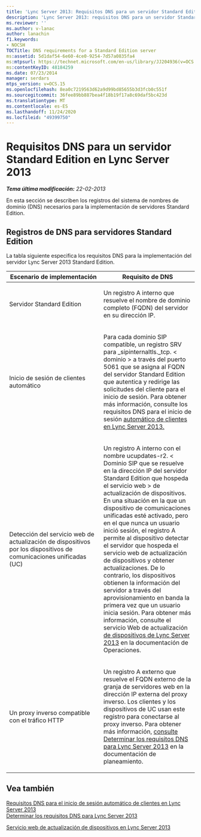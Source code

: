 ```yaml
---
title: 'Lync Server 2013: Requisitos DNS para un servidor Standard Edition'
description: 'Lync Server 2013: requisitos DNS para un servidor Standard Edition.'
ms.reviewer: ''
ms.author: v-lanac
author: lanachin
f1.keywords:
- NOCSH
TOCTitle: DNS requirements for a Standard Edition server
ms:assetid: 5d1daf54-6e60-4ce0-9254-7d57a0835fa4
ms:mtpsurl: https://technet.microsoft.com/en-us/library/JJ204936(v=OCS.15)
ms:contentKeyID: 48184259
ms.date: 07/23/2014
manager: serdars
mtps_version: v=OCS.15
ms.openlocfilehash: 8ea0c7219563d62a9d99bd85655b3d3fcb0c551f
ms.sourcegitcommit: 36fee89bb887bea4f18b19f17a8c69daf5bc423d
ms.translationtype: MT
ms.contentlocale: es-ES
ms.lasthandoff: 11/24/2020
ms.locfileid: "49399750"
---
```

# <a name="dns-requirements-for-a-standard-edition-server-in-lync-server-2013"></a>Requisitos DNS para un servidor Standard Edition en Lync Server 2013

<div data-xmlns="http://www.w3.org/1999/xhtml">

<div class="topic" data-xmlns="http://www.w3.org/1999/xhtml" data-msxsl="urn:schemas-microsoft-com:xslt" data-cs="https://msdn.microsoft.com/">

<div data-asp="https://msdn2.microsoft.com/asp">



</div>

<div id="mainSection">

<div id="mainBody">

<span> </span>

_**Tema última modificación:** 22-02-2013_

En esta sección se describen los registros del sistema de nombres de dominio (DNS) necesarios para la implementación de servidores Standard Edition.

<div>

## <a name="dns-records-for-standard-edition-servers"></a>Registros de DNS para servidores Standard Edition

La tabla siguiente especifica los requisitos DNS para la implementación del servidor Lync Server 2013 Standard Edition.


<table>
<colgroup>
<col style="width: 50%" />
<col style="width: 50%" />
</colgroup>
<thead>
<tr class="header">
<th>Escenario de implementación</th>
<th>Requisito de DNS</th>
</tr>
</thead>
<tbody>
<tr class="odd">
<td><p>Servidor Standard Edition</p></td>
<td><p>Un registro A interno que resuelve el nombre de dominio completo (FQDN) del servidor en su dirección IP.</p></td>
</tr>
<tr class="even">
<td><p>Inicio de sesión de clientes automático</p></td>
<td><p>Para cada dominio SIP compatible, un registro SRV para _sipinternaltls._tcp. &lt; dominio &gt; a través del puerto 5061 que se asigna al FQDN del servidor Standard Edition que autentica y redirige las solicitudes del cliente para el inicio de sesión. Para obtener más información, consulte los requisitos DNS para el inicio de sesión <a href="lync-server-2013-dns-requirements-for-automatic-client-sign-in.md">automático de clientes en Lync Server 2013.</a></p></td>
</tr>
<tr class="odd">
<td><p>Detección del servicio web de actualización de dispositivos por los dispositivos de comunicaciones unificadas (UC)</p></td>
<td><p>Un registro A interno con el nombre ucupdates-r2. &lt; Dominio SIP que se resuelve en la dirección IP del servidor Standard Edition que hospeda el servicio web &gt; de actualización de dispositivos. En una situación en la que un dispositivo de comunicaciones unificadas esté activado, pero en el que nunca un usuario inició sesión, el registro A permite al dispositivo detectar el servidor que hospeda el servicio web de actualización de dispositivos y obtener actualizaciones. De lo contrario, los dispositivos obtienen la información del servidor a través del aprovisionamiento en banda la primera vez que un usuario inicia sesión. Para obtener más información, consulte el servicio Web de actualización <a href="lync-server-2013-device-update-web-service.md">de dispositivos de Lync Server 2013</a> en la documentación de Operaciones.</p></td>
</tr>
<tr class="even">
<td><p>Un proxy inverso compatible con el tráfico HTTP</p></td>
<td><p>Un registro A externo que resuelve el FQDN externo de la granja de servidores web en la dirección IP externa del proxy inverso. Los clientes y los dispositivos de UC usan este registro para conectarse al proxy inverso. Para obtener más información, <a href="lync-server-2013-determine-dns-requirements.md">consulte Determinar los requisitos DNS para Lync Server 2013</a> en la documentación de planeamiento.</p></td>
</tr>
</tbody>
</table>


</div>

<div>

## <a name="see-also"></a>Vea también


[Requisitos DNS para el inicio de sesión automático de clientes en Lync Server 2013](lync-server-2013-dns-requirements-for-automatic-client-sign-in.md)  
[Determinar los requisitos DNS para Lync Server 2013](lync-server-2013-determine-dns-requirements.md)  


[Servicio web de actualización de dispositivos en Lync Server 2013](lync-server-2013-device-update-web-service.md)  
  

</div>

</div>

<span> </span>

</div>

</div>

</div>

